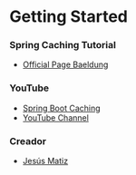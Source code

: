 # Getting Started

### Spring Caching Tutorial
* [Official Page Baeldung](https://www.baeldung.com/spring-cache-tutorial)

### YouTube
* [Spring Boot Caching](https://youtube.com)
* [YouTube Channel](https://www.youtube.com/@jesusmatiz35)

### Creador
* [Jesús Matiz](https://www.jesusmatiz.com)